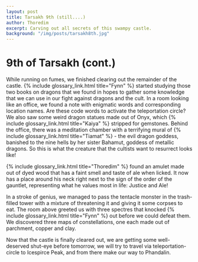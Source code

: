 ```yaml
---
layout: post
title: Tarsakh 9th (still....)
author: Thoredim
excerpt: Carving out all secrets of this swampy castle.
background: "/img/posts/tarsakh8th.jpg"
---
```


# 9th of Tarsakh (cont.)

While running on fumes, we finished clearing out the remainder of the castle.
{% include glossary_link.html title="Fynn" %} started studying those two books on dragons that we found in hopes to
gather some knowledge that we can use in our fight against dragons and the
cult. In a room looking like an office, we found a note with enigmatic words
and corresponding location names. Are these code words to activate the
teleportation circle? We also saw some weird dragon statues made out of Onyx,
which {% include glossary_link.html title="Kaiya" %} stripped for gemstones. Behind the office, there was a meditation
chamber with a terrifying mural of {% include glossary_link.html title="Tiamat" %} - the evil dragon goddess, banished
to the nine hells by her sister Bahamut, goddess of metallic dragons. So this
is what the creature that the cultists want to resurrect looks like!

{% include glossary_link.html title="Thoredim" %} found an amulet made out of dyed wood that has a faint smell and taste
of ale when licked. It now has a place around his neck right next to the sign
of the order of the gauntlet, representing what he values most in life: Justice
and Ale!

In a stroke of genius, we managed to pass the tentacle monster in the
trash-filled tower with a mixture of threatening it and giving it some corpses
to eat. The room above greeted us with three spectres that knocked {% include glossary_link.html title="Fynn" %} out
before we could defeat them. We discovered three maps of constellations, one
each made out of parchment, copper and clay.

Now that the castle is finally cleared out, we are getting some well-deserved
shut-eye before tomorrow, we will try to travel via teleportation-circle to
Icespirce Peak, and from there make our way to Phandalin.

